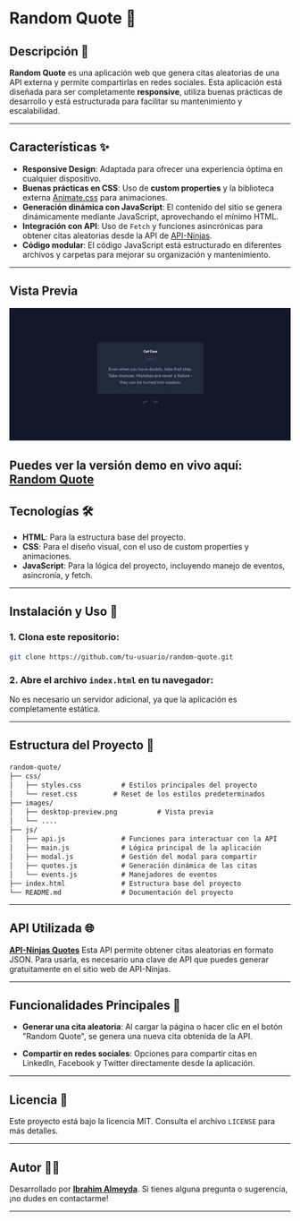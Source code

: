 # Random Quote 🎉

## Descripción 📖
**Random Quote** es una aplicación web que genera citas aleatorias de una API externa y permite compartirlas en redes sociales. Esta aplicación está diseñada para ser completamente **responsive**, utiliza buenas prácticas de desarrollo y está estructurada para facilitar su mantenimiento y escalabilidad.

---

## Características ✨
- **Responsive Design**: Adaptada para ofrecer una experiencia óptima en cualquier dispositivo.
- **Buenas prácticas en CSS**: Uso de **custom properties** y la biblioteca externa [Animate.css](https://animate.style/) para animaciones.
- **Generación dinámica con JavaScript**: El contenido del sitio se genera dinámicamente mediante JavaScript, aprovechando el mínimo HTML.
- **Integración con API**: Uso de `Fetch` y funciones asincrónicas para obtener citas aleatorias desde la API de [API-Ninjas](https://api-ninjas.com/).
- **Código modular**: El código JavaScript está estructurado en diferentes archivos y carpetas para mejorar su organización y mantenimiento.

---

## Vista Previa

![Captura del Proyecto](./images/desktop-preview.png)

Puedes ver la versión demo en vivo aquí: [Random Quote](https://random-quote-coral-nine.vercel.app/)
---

## Tecnologías 🛠️
- **HTML**: Para la estructura base del proyecto.
- **CSS**: Para el diseño visual, con el uso de custom properties y animaciones.
- **JavaScript**: Para la lógica del proyecto, incluyendo manejo de eventos, asincronía, y fetch.

---

## Instalación y Uso 🚀

### 1. Clona este repositorio:
```bash
git clone https://github.com/tu-usuario/random-quote.git
```

### 2. Abre el archivo `index.html` en tu navegador:
No es necesario un servidor adicional, ya que la aplicación es completamente estática.

---

## Estructura del Proyecto 📂
```
random-quote/
├── css/
│   ├── styles.css          # Estilos principales del proyecto
│   └── reset.css         # Reset de los estilos predeterminados
├── images/
│   ├── desktop-preview.png          # Vista previa
│   └── ....
├── js/
│   ├── api.js              # Funciones para interactuar con la API
│   ├── main.js             # Lógica principal de la aplicación
│   ├── modal.js            # Gestión del modal para compartir
│   ├── quotes.js           # Generación dinámica de las citas
│   └── events.js           # Manejadores de eventos
├── index.html              # Estructura base del proyecto
└── README.md               # Documentación del proyecto
```

---

## API Utilizada 🌐
**[API-Ninjas Quotes](https://api-ninjas.com/api/quotes)**
Esta API permite obtener citas aleatorias en formato JSON. Para usarla, es necesario una clave de API que puedes generar gratuitamente en el sitio web de API-Ninjas.

---

## Funcionalidades Principales 🧩
- **Generar una cita aleatoria**:
  Al cargar la página o hacer clic en el botón "Random Quote", se genera una nueva cita obtenida de la API.

- **Compartir en redes sociales**:
  Opciones para compartir citas en LinkedIn, Facebook y Twitter directamente desde la aplicación.

---

## Licencia 📄
Este proyecto está bajo la licencia MIT. Consulta el archivo `LICENSE` para más detalles.

---

## Autor 👨‍💻
Desarrollado por **[Ibrahim Almeyda](https://github.com/Ibrahim-003)**.
Si tienes alguna pregunta o sugerencia, ¡no dudes en contactarme!

---
